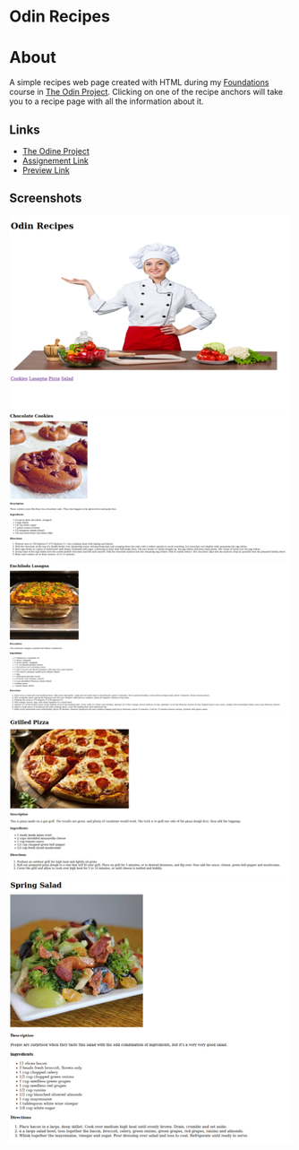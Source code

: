 # Odin Recipes

# About
A simple recipes web page created with HTML during my [Foundations](https://www.theodinproject.com/lessons/foundations-recipes) course in [The Odin Project](https://www.theodinproject.com/). Clicking on one of the recipe anchors will take you to a recipe page with all the information about it.


## Links
- [The Odine Project](https://www.theodinproject.com/)
- [Assignement Link](https://www.theodinproject.com/lessons/foundations-recipes)
- [Preview Link](https://s-verlac.github.io/odin-recipes)


## Screenshots
![](https://github.com/S-Verlac/odin-recipes/blob/main/images/index.png)
![](https://github.com/S-Verlac/odin-recipes/blob/main/images/cookies.png)
![](https://github.com/S-Verlac/odin-recipes/blob/main/images/lasagna.png)
![](https://github.com/S-Verlac/odin-recipes/blob/main/images/pizza.png)
![](https://github.com/S-Verlac/odin-recipes/blob/main/images/salad.png)